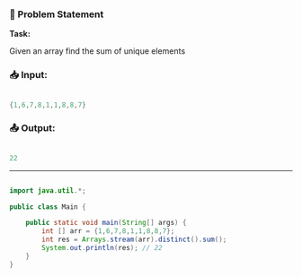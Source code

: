 ### 🧩 Problem Statement

**Task:**

Given an array find the sum of unique elements

### 📥 Input:

```java

{1,6,7,8,1,1,8,8,7}

```

### 📤 Output:

```java

22

```

---



``` java

import java.util.*;

public class Main {

    public static void main(String[] args) {
        int [] arr = {1,6,7,8,1,1,8,8,7};
        int res = Arrays.stream(arr).distinct().sum();
        System.out.println(res); // 22
    }
}

```
